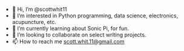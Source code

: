 - 👋 Hi, I’m @scottwhit11
- 👀 I’m interested in Python programming, data science, electronics, acupuncture, etc.
- 🌱 I’m currently learning about Sonic Pi, for fun. 
- 💞️ I’m looking to collaborate on select writing projects.
- 📫 How to reach me scott.whit.11@gmail.com

<!---
scottwhit11/scottwhit11 is a ✨ special ✨ repository because its `README.md` (this file) appears on your GitHub profile.
You can click the Preview link to take a look at your changes.
--->
